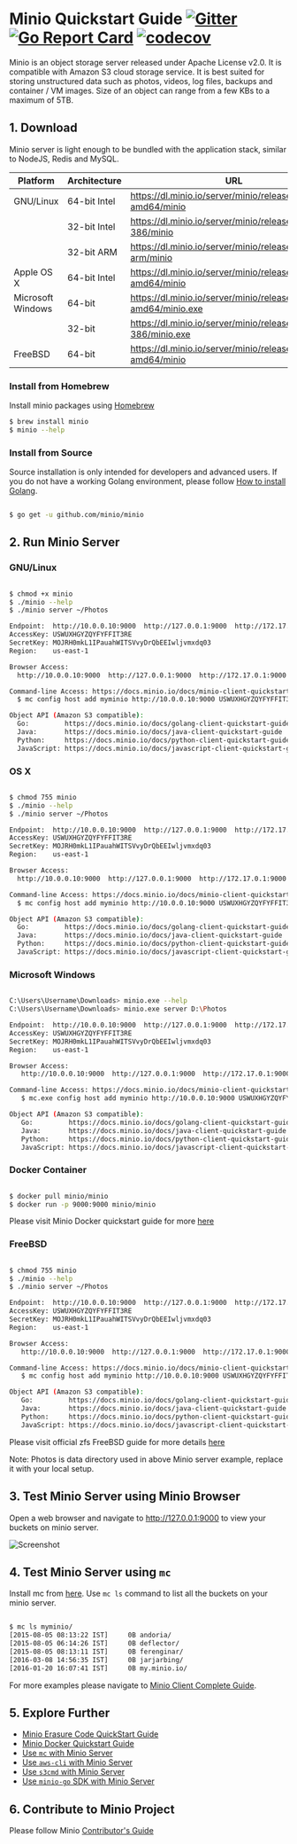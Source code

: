 # Minio Quickstart Guide [![Gitter](https://badges.gitter.im/Join%20Chat.svg)](https://gitter.im/minio/minio?utm_source=badge&utm_medium=badge&utm_campaign=pr-badge&utm_content=badge) [![Go Report Card](https://goreportcard.com/badge/minio/minio)](https://goreportcard.com/report/minio/minio) [![codecov](https://codecov.io/gh/minio/minio/branch/master/graph/badge.svg)](https://codecov.io/gh/minio/minio)

Minio is an object storage server released under Apache License v2.0. It is compatible with Amazon S3 cloud storage service. It is best suited for storing unstructured data such as photos, videos, log files, backups and container / VM images. Size of an object can range from a few KBs to a maximum of 5TB.

##  1. Download

Minio server is light enough to be bundled with the application stack, similar to NodeJS, Redis and MySQL.

| Platform| Architecture | URL|
| ----------| -------- | ------|
|GNU/Linux|64-bit Intel|https://dl.minio.io/server/minio/release/linux-amd64/minio|
||32-bit Intel|https://dl.minio.io/server/minio/release/linux-386/minio|
||32-bit ARM|https://dl.minio.io/server/minio/release/linux-arm/minio|
|Apple OS X|64-bit Intel|https://dl.minio.io/server/minio/release/darwin-amd64/minio|
|Microsoft Windows|64-bit|https://dl.minio.io/server/minio/release/windows-amd64/minio.exe|
||32-bit|https://dl.minio.io/server/minio/release/windows-386/minio.exe|
|FreeBSD|64-bit|https://dl.minio.io/server/minio/release/freebsd-amd64/minio|

### Install from Homebrew

Install minio packages using [Homebrew](http://brew.sh/)
 
```sh
$ brew install minio
$ minio --help
```

### Install from Source

Source installation is only intended for developers and advanced users. If you do not have a working Golang environment, please follow [How to install Golang](https://docs.minio.io/docs/how-to-install-golang).


```sh

$ go get -u github.com/minio/minio


```

## 2. Run Minio Server


### GNU/Linux

 ```sh

$ chmod +x minio
$ ./minio --help
$ ./minio server ~/Photos

Endpoint:  http://10.0.0.10:9000  http://127.0.0.1:9000  http://172.17.0.1:9000
AccessKey: USWUXHGYZQYFYFFIT3RE
SecretKey: MOJRH0mkL1IPauahWITSVvyDrQbEEIwljvmxdq03
Region:    us-east-1

Browser Access:
   http://10.0.0.10:9000  http://127.0.0.1:9000  http://172.17.0.1:9000

Command-line Access: https://docs.minio.io/docs/minio-client-quickstart-guide
   $ mc config host add myminio http://10.0.0.10:9000 USWUXHGYZQYFYFFIT3RE MOJRH0mkL1IPauahWITSVvyDrQbEEIwljvmxdq03

Object API (Amazon S3 compatible):
   Go:         https://docs.minio.io/docs/golang-client-quickstart-guide
   Java:       https://docs.minio.io/docs/java-client-quickstart-guide
   Python:     https://docs.minio.io/docs/python-client-quickstart-guide
   JavaScript: https://docs.minio.io/docs/javascript-client-quickstart-guide

```

### OS X


 ```sh

$ chmod 755 minio
$ ./minio --help
$ ./minio server ~/Photos

Endpoint:  http://10.0.0.10:9000  http://127.0.0.1:9000  http://172.17.0.1:9000
AccessKey: USWUXHGYZQYFYFFIT3RE
SecretKey: MOJRH0mkL1IPauahWITSVvyDrQbEEIwljvmxdq03
Region:    us-east-1

Browser Access:
   http://10.0.0.10:9000  http://127.0.0.1:9000  http://172.17.0.1:9000

Command-line Access: https://docs.minio.io/docs/minio-client-quickstart-guide
   $ mc config host add myminio http://10.0.0.10:9000 USWUXHGYZQYFYFFIT3RE MOJRH0mkL1IPauahWITSVvyDrQbEEIwljvmxdq03

Object API (Amazon S3 compatible):
   Go:         https://docs.minio.io/docs/golang-client-quickstart-guide
   Java:       https://docs.minio.io/docs/java-client-quickstart-guide
   Python:     https://docs.minio.io/docs/python-client-quickstart-guide
   JavaScript: https://docs.minio.io/docs/javascript-client-quickstart-guide

```

### Microsoft Windows

```sh

C:\Users\Username\Downloads> minio.exe --help
C:\Users\Username\Downloads> minio.exe server D:\Photos

Endpoint:  http://10.0.0.10:9000  http://127.0.0.1:9000  http://172.17.0.1:9000
AccessKey: USWUXHGYZQYFYFFIT3RE
SecretKey: MOJRH0mkL1IPauahWITSVvyDrQbEEIwljvmxdq03
Region:    us-east-1

Browser Access:
   http://10.0.0.10:9000  http://127.0.0.1:9000  http://172.17.0.1:9000

Command-line Access: https://docs.minio.io/docs/minio-client-quickstart-guide
   $ mc.exe config host add myminio http://10.0.0.10:9000 USWUXHGYZQYFYFFIT3RE MOJRH0mkL1IPauahWITSVvyDrQbEEIwljvmxdq03

Object API (Amazon S3 compatible):
   Go:         https://docs.minio.io/docs/golang-client-quickstart-guide
   Java:       https://docs.minio.io/docs/java-client-quickstart-guide
   Python:     https://docs.minio.io/docs/python-client-quickstart-guide
   JavaScript: https://docs.minio.io/docs/javascript-client-quickstart-guide


```

### Docker Container

```sh

$ docker pull minio/minio
$ docker run -p 9000:9000 minio/minio

```
Please visit Minio Docker quickstart guide for more [here](https://docs.minio.io/docs/minio-docker-quickstart-guide)

### FreeBSD

```sh

$ chmod 755 minio
$ ./minio --help
$ ./minio server ~/Photos

Endpoint:  http://10.0.0.10:9000  http://127.0.0.1:9000  http://172.17.0.1:9000
AccessKey: USWUXHGYZQYFYFFIT3RE
SecretKey: MOJRH0mkL1IPauahWITSVvyDrQbEEIwljvmxdq03
Region:    us-east-1

Browser Access:
   http://10.0.0.10:9000  http://127.0.0.1:9000  http://172.17.0.1:9000

Command-line Access: https://docs.minio.io/docs/minio-client-quickstart-guide
   $ mc config host add myminio http://10.0.0.10:9000 USWUXHGYZQYFYFFIT3RE MOJRH0mkL1IPauahWITSVvyDrQbEEIwljvmxdq03

Object API (Amazon S3 compatible):
   Go:         https://docs.minio.io/docs/golang-client-quickstart-guide
   Java:       https://docs.minio.io/docs/java-client-quickstart-guide
   Python:     https://docs.minio.io/docs/python-client-quickstart-guide
   JavaScript: https://docs.minio.io/docs/javascript-client-quickstart-guide


```
Please visit official zfs FreeBSD guide for more details [here](https://www.freebsd.org/doc/handbook/zfs-quickstart.html)

Note: Photos is data directory used in above Minio server example, replace it with your local setup.

## 3. Test Minio Server using Minio Browser

Open a web browser and navigate to http://127.0.0.1:9000 to view your buckets on minio server.

![Screenshot](https://github.com/minio/minio/blob/master/docs/screenshots/minio-browser.jpg?raw=true)


## 4. Test Minio Server using `mc`


Install mc from [here](https://docs.minio.io/docs/minio-client-quickstart-guide). Use `mc ls` command to list all the buckets on your minio server.

```sh

$ mc ls myminio/
[2015-08-05 08:13:22 IST]     0B andoria/
[2015-08-05 06:14:26 IST]     0B deflector/
[2015-08-05 08:13:11 IST]     0B ferenginar/
[2016-03-08 14:56:35 IST]     0B jarjarbing/
[2016-01-20 16:07:41 IST]     0B my.minio.io/

```

For more examples please navigate to [Minio Client Complete Guide](https://docs.minio.io/docs/minio-client-complete-guide).


## 5. Explore Further

- [Minio Erasure Code QuickStart Guide](https://docs.minio.io/docs/minio-erasure-code-quickstart-guide)
- [Minio Docker Quickstart Guide](https://docs.minio.io/docs/minio-docker-quickstart-guide)
- [Use `mc` with Minio Server](https://docs.minio.io/docs/minio-client-quickstart-guide)
- [Use `aws-cli` with Minio Server](https://docs.minio.io/docs/aws-cli-with-minio)
- [Use `s3cmd` with Minio Server](https://docs.minio.io/docs/s3cmd-with-minio)
- [Use `minio-go` SDK with Minio Server](https://docs.minio.io/docs/golang-client-quickstart-guide)


## 6. Contribute to Minio Project
Please follow Minio [Contributor's Guide](https://github.com/minio/minio/blob/master/CONTRIBUTING.md)

